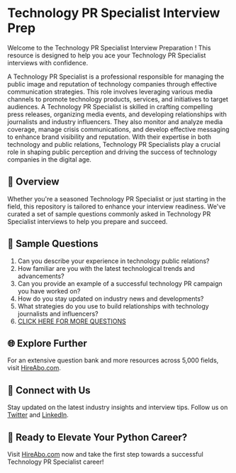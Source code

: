 # Technology PR Specialist Interview Prep

Welcome to the Technology PR Specialist Interview Preparation ! This resource is designed to help you ace your Technology PR Specialist interviews with confidence.

A Technology PR Specialist is a professional responsible for managing the public image and reputation of technology companies through effective communication strategies. This role involves leveraging various media channels to promote technology products, services, and initiatives to target audiences. A Technology PR Specialist is skilled in crafting compelling press releases, organizing media events, and developing relationships with journalists and industry influencers. They also monitor and analyze media coverage, manage crisis communications, and develop effective messaging to enhance brand visibility and reputation. With their expertise in both technology and public relations, Technology PR Specialists play a crucial role in shaping public perception and driving the success of technology companies in the digital age.

## 🚀 Overview

Whether you're a seasoned Technology PR Specialist or just starting in the field, this repository is tailored to enhance your interview readiness. We've curated a set of sample questions commonly asked in Technology PR Specialist interviews to help you prepare and succeed.

## 📝 Sample Questions

1. Can you describe your experience in technology public relations?
2. How familiar are you with the latest technological trends and advancements?
3. Can you provide an example of a successful technology PR campaign you have worked on?
4. How do you stay updated on industry news and developments?
5. What strategies do you use to build relationships with technology journalists and influencers?
6. [CLICK HERE FOR MORE QUESTIONS](https://hireabo.com/job/8_1_27/Technology%20PR%20Specialist)

## 🌐 Explore Further

For an extensive question bank and more resources across 5,000 fields, visit [HireAbo.com](https://www.hireabo.com).

## 📱 Connect with Us

Stay updated on the latest industry insights and interview tips. Follow us on [Twitter](https://twitter.com/hireabo) and [LinkedIn](https://www.linkedin.com/in/hire-abo-3609972a8/).

## 🚀 Ready to Elevate Your Python Career?

Visit [HireAbo.com](https://www.hireabo.com) now and take the first step towards a successful Technology PR Specialist career!